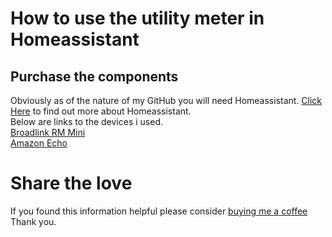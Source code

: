 # How to use the utility meter in Homeassistant

## Purchase the components
Obviously as of the nature of my GitHub you will need Homeassistant. [Click Here](https://www.home-assistant.io/) to find out more about Homeassistant.  
Below are links to the devices i used.  
[Broadlink RM Mini](https://www.banggood.com/Broadlink-Black-Bean-Smart-Home-Wifi-Remote-IR-Controller-Universal-Appliances-Smart-Control-p-1049494.html?p=VJ050124584579201809&custlinkid=605494&cur_warehouse=CN)  
[Amazon Echo](https://www.amazon.es/echo-dot-3-generacion-altavoz-inteligente-con-alexa-tela-de-color-antracita/dp/B07PHPXHQS/ref=sr_1_3?__mk_es_ES=%C3%85M%C3%85%C5%BD%C3%95%C3%91&keywords=echo&qid=1575247703&smid=A1AT7YVPFBWXBL&sr=8-3)  


# Share the love  
If you found this information helpful please consider [buying me a coffee](https://www.buymeacoffee.com/geekyclarkey)  
Thank you.  
